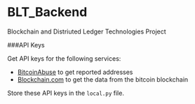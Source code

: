 # BLT_Backend
Blockchain and Distriuted Ledger Technologies Project

###API Keys

Get API keys for the following services:
* [BitcoinAbuse](https://www.bitcoinabuse.com/api-docs) to get reported addresses
* [Blockchain.com](https://www.blockchain.com/api) to get the data from the bitcoin blockchain

Store these API keys in the `local.py` file.
